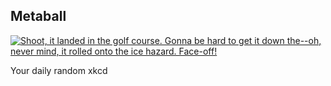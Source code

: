 ## Metaball
[![Shoot, it landed in the golf course. Gonna be hard to get it down the--oh, never mind, it rolled onto the ice hazard. Face-off!](https://imgs.xkcd.com/comics/metaball.png)](https://xkcd.com/1507/ "Shoot, it landed in the golf course. Gonna be hard to get it down the--oh, never mind, it rolled onto the ice hazard. Face-off!")

Your daily random xkcd
